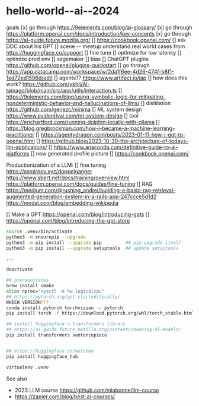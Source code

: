 # hello-world--ai--2024

goals
[x] go through https://9elements.com/blog/ai-glossary/
[x] go through https://platform.openai.com/docs/introduction/key-concepts
[x] go through https://ai-guide.future.mozilla.org/
[] https://cookbook.openai.com/
[] ask DDC about his GPT
[] scene -- meetup
understand real world cases from https://huggingface.co/support
  [] fine tune
  [] optimize for low latency
  [] optimize prod env
  [] sagemaker
  [] bias
[] ChatGPT plugins https://github.com/openai/plugins-quickstart
[] go through https://app.datacamp.com/workspace/w/2da1f6ee-4d26-474f-b8f1-1ed72ed1596d/edit
[] agents?? https://www.artifact.io/iap
[] how does this work? https://github.com/ykhli/AI-tamago/blob/main/src/app/utils/interaction.ts
[] https://9elements.com/blog/using-symbolic-logic-for-mitigating-nondeterministic-behavior-and-hallucinations-of-llms/
[] distillation https://github.com/genezc/minima
[] ML system design https://www.evidentlyai.com/ml-system-design
[] tool https://erichartford.com/running-dolphin-locally-with-ollama
[] https://blog.gregbrockman.com/how-i-became-a-machine-learning-practitioner
[] https://agentydragon.com/posts/2023-01-11-how-i-got-to-openai.html
[] https://github.blog/2023-10-30-the-architecture-of-todays-llm-applications/
[] https://www.anaconda.com/definitive-guide-to-ai-platforms
[] new generated profile picture
[] https://cookbook.openai.com/



Productionization of a LLM:
[] fine tuning https://asmirnov.xyz/doppelganger https://www.sbert.net/docs/training/overview.html https://platform.openai.com/docs/guides/fine-tuning
[] RAG https://medium.com/@rushing_andrei/building-a-basic-rag-retrieval-augmented-generation-system-in-a-rails-app-247ccce5d1d2
https://modal.com/blog/embedding-wikipedia


[] Make a GPT https://openai.com/blog/introducing-gpts
[] https://openai.com/blog/introducing-the-gpt-store


```bash
source .venv/bin/activate
python3 -m ensurepip --upgrade
python3 -m pip install --upgrade pip         ## pip upgrade itself
python3 -m pip install --upgrade setuptools  ## update setuptools

...

deactivate
```

```bash
## prerequisites
brew install cmake
alias nproc="sysctl -n hw.logicalcpu"
## https://pytorch.org/get-started/locally/
WHICH VERSION???
conda install pytorch torchvision -c pytorch
pip install torch -f https://download.pytorch.org/whl/torch_stable.html

## install huggingface's transformers library
## https://ai-guide.future.mozilla.org/content/choosing-ml-models/
pip install transformers sentencepiece


````

```bash

## https://huggingface.co/welcome
pip install huggingface_hub


````



```bash
virtualenv .venv

```




See also
* 2023 LLM course https://github.com/mlabonne/llm-course
* https://zapier.com/blog/best-ai-courses/
